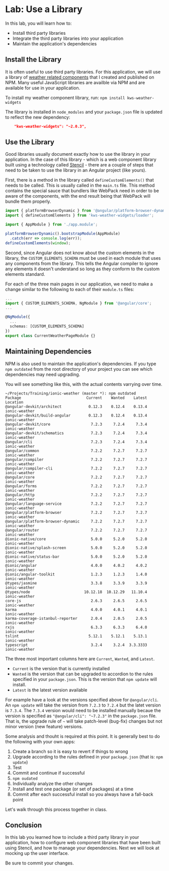 # Lab: Use a Library

In this lab, you will learn how to:

* Install third party libraries
* Integrate the third party libraries into your application
* Maintain the application's dependencies

## Install the Library

It is often useful to use third party libraries. For this application, we will use a library of <a href="https://github.com/kensodemann/kws-weather-widgets" target="_blank">weather related components</a> that I created and published on NPM. Many useful JavaScript libraries are availble via NPM and are available for use in your application.

To install my weather component library, run: `npm install kws-weather-widgets`

The library is installed in `node_modules` and your `package.json` file is updated to reflect the new dependency:

```JSON
    "kws-weather-widgets": "~2.0.3",
```

## Use the Library

Good libraries usually document exactly how to use the library in your application. In the case of this library - which is a web component library built using a technology called <a href="https://stenciljs.com" target="_blank">Stencil</a> - there are a couple of steps that need to be taken to use the library in an Angular project (like yours).

First, there is a method in the library called `defineCustomElements()` that needs to be called. This is usually called in the `main.ts` file. This method contains the special sauce that bundlers like WebPack need in order to be aware of the components, with the end result being that WebPack will bundle them properly.

```TypeScript
import { platformBrowserDynamic } from '@angular/platform-browser-dynamic';
import { defineCustomElements } from 'kws-weather-widgets/loader';

import { AppModule } from './app.module';

platformBrowserDynamic().bootstrapModule(AppModule)
  .catch(err => console.log(err));
defineCustomElements(window);
```

Second, since Angular does not know about the custom elements in the library, the `CUSTOM_ELEMENTS_SCHEMA` must be used in each module that uses any components from the library. This tells the Angular compiler to ignore any elements it doesn't understand so long as they conform to the custom elements standard.

For each of the three main pages in our application, we need to make a change similar to the following to each of their `module.ts` files:

```TypeScript
...
import { CUSTOM_ELEMENTS_SCHEMA, NgModule } from '@angular/core';
...

@NgModule({
  ...
  schemas: [CUSTOM_ELEMENTS_SCHEMA]
})
export class CurrentWeatherPageModule {}
```

## Maintaining Dependencies

NPM is also used to maintain the application's dependencies. If you type `npm outdated` from the root directory of your project you can see which dependencies may need upgrading.

You will see something like this, with the actual contents varrying over time.


```
~/Projects/Training/ionic-weather (master *): npm outdated
Package                             Current    Wanted    Latest  Location
@angular-devkit/architect            0.12.3    0.12.4    0.13.4  ionic-weather
@angular-devkit/build-angular        0.12.3    0.12.4    0.13.4  ionic-weather
@angular-devkit/core                  7.2.3     7.2.4     7.3.4  ionic-weather
@angular-devkit/schematics            7.2.3     7.2.4     7.3.4  ionic-weather
@angular/cli                          7.2.3     7.2.4     7.3.4  ionic-weather
@angular/common                       7.2.2     7.2.7     7.2.7  ionic-weather
@angular/compiler                     7.2.2     7.2.7     7.2.7  ionic-weather
@angular/compiler-cli                 7.2.2     7.2.7     7.2.7  ionic-weather
@angular/core                         7.2.2     7.2.7     7.2.7  ionic-weather
@angular/forms                        7.2.2     7.2.7     7.2.7  ionic-weather
@angular/http                         7.2.2     7.2.7     7.2.7  ionic-weather
@angular/language-service             7.2.2     7.2.7     7.2.7  ionic-weather
@angular/platform-browser             7.2.2     7.2.7     7.2.7  ionic-weather
@angular/platform-browser-dynamic     7.2.2     7.2.7     7.2.7  ionic-weather
@angular/router                       7.2.2     7.2.7     7.2.7  ionic-weather
@ionic-native/core                    5.0.0     5.2.0     5.2.0  ionic-weather
@ionic-native/splash-screen           5.0.0     5.2.0     5.2.0  ionic-weather
@ionic-native/status-bar              5.0.0     5.2.0     5.2.0  ionic-weather
@ionic/angular                        4.0.0     4.0.2     4.0.2  ionic-weather
@ionic/angular-toolkit                1.2.3     1.2.3     1.4.0  ionic-weather
@types/jasmine                        3.3.8     3.3.9     3.3.9  ionic-weather
@types/node                        10.12.18  10.12.29   11.10.4  ionic-weather
core-js                               2.6.3     2.6.5     2.6.5  ionic-weather
karma                                 4.0.0     4.0.1     4.0.1  ionic-weather
karma-coverage-istanbul-reporter      2.0.4     2.0.5     2.0.5  ionic-weather
rxjs                                  6.3.3     6.3.3     6.4.0  ionic-weather
tslint                               5.12.1    5.12.1    5.13.1  ionic-weather
typescript                            3.2.4     3.2.4  3.3.3333  ionic-weather
```

The three most important columns here are `Current`, `Wanted`, and `Latest`.

- `Current` is the version that is currently installed
- `Wanted` is the version that can be upgraded to accordion to the rules specified in your `package.json`. This is the version that `npm update` will install.
-  `Latest` is the latest version available

For example have a look at the versions specified above for `@angular/cli`. An `npm update` will take the version from `7.2.3` to `7.2.4` but the latet version is `7.3.4`. The `7.3.4` version would need to be installed manually becaue the version is specified as `"@angular/cli": "~7.2.3"` in the `package.json` file. That is, the upgrade rule of `~` will take patch-level (bug-fix) changes but not minor version (new feature) versions.

Some analysis and thouht is required at this point. It is generally best to do the following with your own apps:

1. Create a branch so it is easy to revert if things to wrong
1. Upgrade according to the rules defined in your `package.json` (that is: `npm update`)
1. Test
1. Commit and continue if successful
1. `npm oudated`
1. Individually analyze the other changes
1. Install and test one package (or set of packages) at a time
1. Commit after each successful install so you always have a fall-back point

Let's walk through this process together in class.

## Conclusion

In this lab you learned how to include a third party library in your application, how to configure web component libraries that have been built using Stencil, and how to manage your dependencies. Next we will look at mocking up the user interface.

Be sure to commit your changes.
